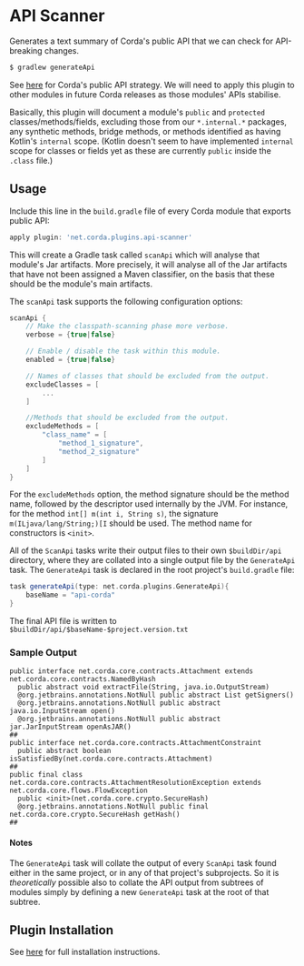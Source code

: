 # API Scanner

Generates a text summary of Corda's public API that we can check for API-breaking changes.

```bash
$ gradlew generateApi
```

See [here](https://github.com/corda/corda/blob/master/docs/source/corda-api.rst) for Corda's public API strategy. We will need to
apply this plugin to other modules in future Corda releases as those modules' APIs stabilise.

Basically, this plugin will document a module's `public` and `protected` classes/methods/fields,
excluding those from our `*.internal.*` packages, any synthetic methods, bridge methods, or methods
identified as having Kotlin's  `internal` scope. (Kotlin doesn't seem to have implemented `internal`
scope for classes or fields yet as these are currently `public` inside the `.class` file.)

## Usage
Include this line in the `build.gradle` file of every Corda module that exports public API:

```gradle
apply plugin: 'net.corda.plugins.api-scanner'
```

This will create a Gradle task called `scanApi` which will analyse that module's Jar artifacts. More precisely,
it will analyse all of the Jar artifacts that have not been assigned a Maven classifier, on the basis
that these should be the module's main artifacts.

The `scanApi` task supports the following configuration options:
```gradle
scanApi {
    // Make the classpath-scanning phase more verbose.
    verbose = {true|false}

    // Enable / disable the task within this module.
    enabled = {true|false}

    // Names of classes that should be excluded from the output.
    excludeClasses = [
        ...
    ]

    //Methods that should be excluded from the output.
    excludeMethods = [
        "class_name" = [
            "method_1_signature",
            "method_2_signature"
        ]
    ]
}
```
For the `excludeMethods` option, the method signature should be the method name, followed by the descriptor used internally by the JVM.
For instance, for the method `int[] m(int i, String s)`, the signature `m(ILjava/lang/String;)[I` should be used. The method name for constructors is `<init>`.

All of the `ScanApi` tasks write their output files to their own `$buildDir/api` directory, where they
are collated into a single output file by the `GenerateApi` task. The `GenerateApi` task is declared
in the root project's `build.gradle` file:

```gradle
task generateApi(type: net.corda.plugins.GenerateApi){
    baseName = "api-corda"
}
```

The final API file is written to `$buildDir/api/$baseName-$project.version.txt`

### Sample Output
```
public interface net.corda.core.contracts.Attachment extends net.corda.core.contracts.NamedByHash
  public abstract void extractFile(String, java.io.OutputStream)
  @org.jetbrains.annotations.NotNull public abstract List getSigners()
  @org.jetbrains.annotations.NotNull public abstract java.io.InputStream open()
  @org.jetbrains.annotations.NotNull public abstract jar.JarInputStream openAsJAR()
##
public interface net.corda.core.contracts.AttachmentConstraint
  public abstract boolean isSatisfiedBy(net.corda.core.contracts.Attachment)
##
public final class net.corda.core.contracts.AttachmentResolutionException extends net.corda.core.flows.FlowException
  public <init>(net.corda.core.crypto.SecureHash)
  @org.jetbrains.annotations.NotNull public final net.corda.core.crypto.SecureHash getHash()
##
```

#### Notes
The `GenerateApi` task will collate the output of every `ScanApi` task found either in the same project,
or in any of that project's subprojects. So it is _theoretically_ possible also to collate the API output
from subtrees of modules simply by defining a new `GenerateApi` task at the root of that subtree.

## Plugin Installation
See [here](../README.md) for full installation instructions.
